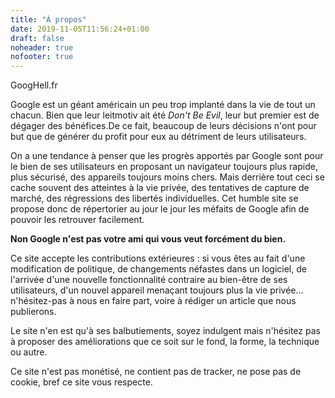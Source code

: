 ```yaml
---
title: "À propos"
date: 2019-11-05T11:56:24+01:00
draft: false
noheader: true
nofooter: true
---
```

GoogHell.fr

Google est un géant américain un peu trop implanté dans la vie de tout un chacun.
Bien que leur leitmotiv ait été *Don't Be Evil*, leur but premier est de dégager des bénéfices.De ce fait, beaucoup de leurs décisions n'ont pour but que de générer du profit pour eux au détriment de leurs utilisateurs.

On a une tendance à penser que les progrès apportés par Google sont pour le bien de ses utilisateurs en proposant un navigateur toujours plus rapide, plus sécurisé, des appareils toujours moins chers.
Mais derrière tout ceci se cache souvent des atteintes à la vie privée, des tentatives de capture de marché, des régressions des libertés individuelles.
Cet humble site se propose donc de répertorier au jour le jour les méfaits de Google afin de pouvoir les retrouver facilement.

**Non Google n'est pas votre ami qui vous veut forcément du bien.**

Ce site accepte les contributions extérieures : si vous êtes au fait d'une modification de politique, de changements néfastes dans un logiciel, de l'arrivée d'une nouvelle fonctionnalité contraire au bien-être de ses utilisateurs, d'un nouvel appareil menaçant toujours plus la vie privée… n'hésitez-pas à nous en faire part, voire à rédiger un article que nous publierons.

Le site n'en est qu'à ses balbutiements, soyez indulgent mais n'hésitez pas à proposer des améliorations que ce soit sur le fond, la forme, la technique ou autre.

Ce site n'est pas monétisé, ne contient pas de tracker, ne pose pas de cookie, bref ce site vous respecte.


